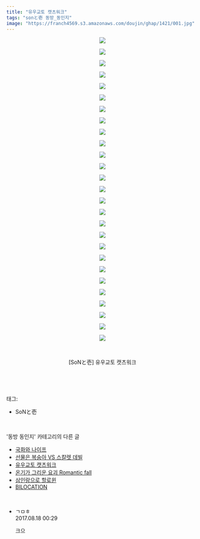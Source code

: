 ```yaml
---
title: "유우교토 캣츠워크"
tags: "sonと壱 동방_동인지"
image: "https://franch4569.s3.amazonaws.com/doujin/ghap/1421/001.jpg"
---
```

<div class="article">
<p style="text-align: center; clear: none; float: none;"><img src="{{ site.imgserver2 }}/ghap/1421/001.jpg"/></p>
<p style="text-align: center; clear: none; float: none;"><img src="{{ site.imgserver2 }}/ghap/1421/002.jpg"/></p>
<p style="text-align: center; clear: none; float: none;"><img src="{{ site.imgserver2 }}/ghap/1421/003.jpg"/></p>
<p style="text-align: center; clear: none; float: none;"><img src="{{ site.imgserver2 }}/ghap/1421/004.jpg"/></p>
<p style="text-align: center; clear: none; float: none;"><img src="{{ site.imgserver2 }}/ghap/1421/005.jpg"/></p>
<p style="text-align: center; clear: none; float: none;"><img src="{{ site.imgserver2 }}/ghap/1421/006.jpg"/></p>
<p style="text-align: center; clear: none; float: none;"><img src="{{ site.imgserver2 }}/ghap/1421/007.jpg"/></p>
<p style="text-align: center; clear: none; float: none;"><img src="{{ site.imgserver2 }}/ghap/1421/008.jpg"/></p>
<p style="text-align: center; clear: none; float: none;"><img src="{{ site.imgserver2 }}/ghap/1421/009.jpg"/></p>
<p style="text-align: center; clear: none; float: none;"><img src="{{ site.imgserver2 }}/ghap/1421/010.jpg"/></p>
<p style="text-align: center; clear: none; float: none;"><img src="{{ site.imgserver2 }}/ghap/1421/011.jpg"/></p>
<p style="text-align: center; clear: none; float: none;"><img src="{{ site.imgserver2 }}/ghap/1421/012.jpg"/></p>
<p style="text-align: center; clear: none; float: none;"><img src="{{ site.imgserver2 }}/ghap/1421/013.jpg"/></p>
<p style="text-align: center; clear: none; float: none;"><img src="{{ site.imgserver2 }}/ghap/1421/014.jpg"/></p>
<p style="text-align: center; clear: none; float: none;"><img src="{{ site.imgserver2 }}/ghap/1421/015.jpg"/></p>
<p style="text-align: center; clear: none; float: none;"><img src="{{ site.imgserver2 }}/ghap/1421/016.jpg"/></p>
<p style="text-align: center; clear: none; float: none;"><img src="{{ site.imgserver2 }}/ghap/1421/017.jpg"/></p>
<p style="text-align: center; clear: none; float: none;"><img src="{{ site.imgserver2 }}/ghap/1421/018.jpg"/></p>
<p style="text-align: center; clear: none; float: none;"><img src="{{ site.imgserver2 }}/ghap/1421/019.jpg"/></p>
<p style="text-align: center; clear: none; float: none;"><img src="{{ site.imgserver2 }}/ghap/1421/020.jpg"/></p>
<p style="text-align: center; clear: none; float: none;"><img src="{{ site.imgserver2 }}/ghap/1421/021.jpg"/></p>
<p style="text-align: center; clear: none; float: none;"><img src="{{ site.imgserver2 }}/ghap/1421/022.jpg"/></p>
<p style="text-align: center; clear: none; float: none;"><img src="{{ site.imgserver2 }}/ghap/1421/023.jpg"/></p>
<p style="text-align: center; clear: none; float: none;"><img src="{{ site.imgserver2 }}/ghap/1421/024.jpg"/></p>
<p style="text-align: center; clear: none; float: none;"><img src="{{ site.imgserver2 }}/ghap/1421/025.jpg"/></p>
<p style="text-align: center; clear: none; float: none;"><img src="{{ site.imgserver2 }}/ghap/1421/026.jpg"/></p>
<p style="text-align: center; clear: none; float: none;"><img src="{{ site.imgserver2 }}/ghap/1421/027.jpg"/></p>
<p style="text-align: center; clear: none; float: none;"><br/></p>
<p style="text-align: center; clear: none; float: none;">[SoNと壱] 유우교토 캣츠워크</p>
<p><br/></p>
</div><br/>
<div class="tagTrail">
<p>태그: </p>
<ul>
<li>SoNと壱</li>
</ul>
</div><br/>
<div class="another">
<p>'동방 동인지' 카테고리의 다른 글</p>
<ul>
<li><a href="/ghap_1423">국화와 나이프</a></li>
<li><a href="/ghap_1422">선물은 복숭아 VS 스칼렛 데빌</a></li>
<li><a href="/ghap_1421">유우교토 캣츠워크</a></li>
<li><a href="/ghap_1420">온기가 그리운 요괴 Romantic fall</a></li>
<li><a href="/ghap_1419">삼인랑으로 할로윈</a></li>
<li><a href="/ghap_1418">BILOCATION</a></li>
</ul>
</div><br/>
<div class="cb_module cb_fluid">
<div class="cb_wrt cb_profile">
<div class="comment">
<ul>
<li class="cb_thumb_off" id="comment15062424">
<div class="cb_comment_area">
<div class="cb_info_area">
<div class="cb_section">
<span class="cb_nick_name">ㄱㅁㅎ</span>
</div>
<div class="cb_section">
<span class="cb_date">2017.08.18 00:29 </span>
</div>
</div>
<div class="cb_dsc_comment">
<p class="cb_dsc">
											크으
										</p>
</div>
</div></li>
</ul>
</div>
</div><!-- commentList close -->
</div><br/>
